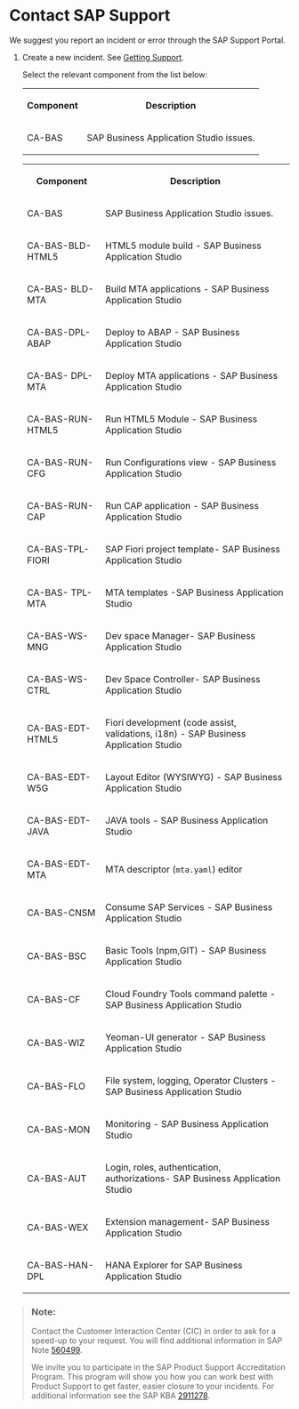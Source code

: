 <!-- loioa3467fe642ce4f6bb36de0a100440602 -->

# Contact SAP Support

We suggest you report an incident or error through the SAP Support Portal.

1.  Create a new incident. See [Getting Support](https://help.sap.com/webcomponents/products/SAP%20Business%20Application%20Studio/9d1db9835307451daa8c930fbd9ab264/a3467fe642ce4f6bb36de0a100440602.html?version=Cloud).

    Select the relevant component from the list below:


    <table>
    <tr>
    <th>

    Component


    
    </th>
    <th>

    Description


    
    </th>
    </tr>
    <tr>
    <td>

    CA-BAS


    
    </td>
    <td>

    SAP Business Application Studio issues.


    
    </td>
    </tr>
    </table>
    

    <table>
    <tr>
    <th>

    Component


    
    </th>
    <th>

    Description


    
    </th>
    </tr>
    <tr>
    <td>

    CA-BAS


    
    </td>
    <td>

    SAP Business Application Studio issues.


    
    </td>
    </tr>
    <tr>
    <td>

    CA-BAS-BLD-HTML5


    
    </td>
    <td>

    HTML5 module build - SAP Business Application Studio


    
    </td>
    </tr>
    <tr>
    <td>

    CA-BAS- BLD-MTA


    
    </td>
    <td>

    Build MTA applications - SAP Business Application Studio 


    
    </td>
    </tr>
    <tr>
    <td>

    CA-BAS-DPL-ABAP


    
    </td>
    <td>

    Deploy to ABAP - SAP Business Application Studio


    
    </td>
    </tr>
    <tr>
    <td>

    CA-BAS- DPL-MTA


    
    </td>
    <td>

    Deploy MTA applications - SAP Business Application Studio 


    
    </td>
    </tr>
    <tr>
    <td>

    CA-BAS-RUN-HTML5


    
    </td>
    <td>

    Run HTML5 Module - SAP Business Application Studio


    
    </td>
    </tr>
    <tr>
    <td>

    CA-BAS-RUN-CFG


    
    </td>
    <td>

    Run Configurations view - SAP Business Application Studio 


    
    </td>
    </tr>
    <tr>
    <td>

    CA-BAS-RUN-CAP


    
    </td>
    <td>

    Run CAP application - SAP Business Application Studio 


    
    </td>
    </tr>
    <tr>
    <td>

    CA-BAS-TPL-FIORI


    
    </td>
    <td>

    SAP Fiori project template- SAP Business Application Studio


    
    </td>
    </tr>
    <tr>
    <td>

    CA-BAS- TPL-MTA


    
    </td>
    <td>

    MTA templates -SAP Business Application Studio 


    
    </td>
    </tr>
    <tr>
    <td>

    CA-BAS-WS-MNG


    
    </td>
    <td>

    Dev space Manager- SAP Business Application Studio


    
    </td>
    </tr>
    <tr>
    <td>

    CA-BAS-WS-CTRL


    
    </td>
    <td>

    Dev Space Controller- SAP Business Application Studio 


    
    </td>
    </tr>
    <tr>
    <td>

    CA-BAS-EDT-HTML5


    
    </td>
    <td>

    Fiori development \(code assist, validations, i18n\) - SAP Business Application Studio 


    
    </td>
    </tr>
    <tr>
    <td>

    CA-BAS-EDT-W5G


    
    </td>
    <td>

    Layout Editor \(WYSIWYG\) - SAP Business Application Studio 


    
    </td>
    </tr>
    <tr>
    <td>

    CA-BAS-EDT-JAVA


    
    </td>
    <td>

    JAVA tools - SAP Business Application Studio 


    
    </td>
    </tr>
    <tr>
    <td>

    CA-BAS-EDT-MTA


    
    </td>
    <td>

    MTA descriptor \(`mta.yaml`\) editor


    
    </td>
    </tr>
    <tr>
    <td>

    CA-BAS-CNSM


    
    </td>
    <td>

    Consume SAP Services - SAP Business Application Studio 


    
    </td>
    </tr>
    <tr>
    <td>

    CA-BAS-BSC


    
    </td>
    <td>

    Basic Tools \(npm,GIT\) - SAP Business Application Studio 


    
    </td>
    </tr>
    <tr>
    <td>

    CA-BAS-CF


    
    </td>
    <td>

    Cloud Foundry Tools command palette - SAP Business Application Studio 


    
    </td>
    </tr>
    <tr>
    <td>

    CA-BAS-WIZ


    
    </td>
    <td>

    Yeoman-UI generator - SAP Business Application Studio 


    
    </td>
    </tr>
    <tr>
    <td>

    CA-BAS-FLO


    
    </td>
    <td>

    File system, logging, Operator Clusters - SAP Business Application Studio


    
    </td>
    </tr>
    <tr>
    <td>

    CA-BAS-MON


    
    </td>
    <td>

    Monitoring - SAP Business Application Studio 


    
    </td>
    </tr>
    <tr>
    <td>

    CA-BAS-AUT


    
    </td>
    <td>

    Login, roles, authentication, authorizations- SAP Business Application Studio 


    
    </td>
    </tr>
    <tr>
    <td>

    CA-BAS-WEX


    
    </td>
    <td>

    Extension management- SAP Business Application Studio 


    
    </td>
    </tr>
    <tr>
    <td>

    CA-BAS-HAN-DPL


    
    </td>
    <td>

    HANA Explorer for SAP Business Application Studio


    
    </td>
    </tr>
    </table>
    

> ### Note:  
> Contact the Customer Interaction Center \(CIC\) in order to ask for a speed-up to your request. You will find additional information in SAP Note [560499](https://launchpad.support.sap.com/#/notes/).
> 
> We invite you to participate in the SAP Product Support Accreditation Program. This program will show you how you can work best with Product Support to get faster, easier closure to your incidents. For additional information see the SAP KBA [2911278](https://launchpad.support.sap.com/#/notes/2911278).

